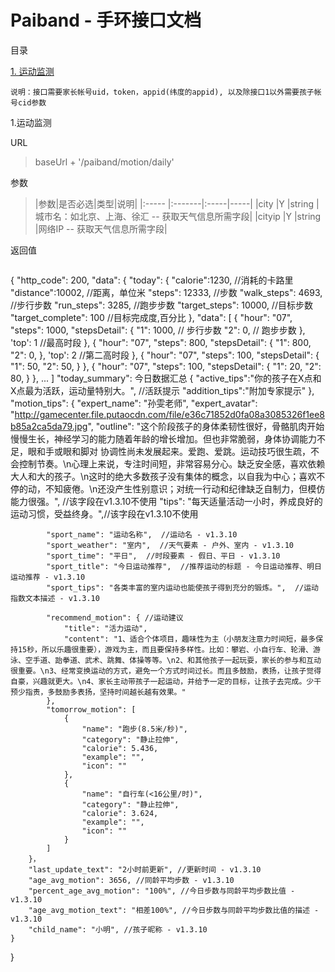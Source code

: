 # Paiband - 手环接口文档

目录

[1. 运动监测](#api_1)   


```
说明：接口需要家长帐号uid，token，appid(纬度的appid), 以及除接口1以外需要孩子帐号cid参数
```

<span id="api_1">1.运动监测</span>

URL

>   baseUrl + '/paiband/motion/daily'

参数

> |参数|是否必选|类型|说明|
|:-----   |:-------|:-----|-----|
|city      |Y       |string   |城市名：如北京、上海、徐汇 -- 获取天气信息所需字段|
|cityip    |Y       |string   |网络IP -- 获取天气信息所需字段|

返回值

>```json
{
    "http_code": 200,
    "data":
    {
        "today":
        {
            "calorie":1230, //消耗的卡路里
            "distance":10002,  //距离，单位米
            "steps": 12333,   //步数
            "walk_steps": 4693, //步行步数
            "run_steps": 3285,  //跑步步数
            "target_steps": 10000, //目标步数
            "target_complete": 100 //目标完成度,百分比
        },
        "data":
        [
            {
                "hour": "07",
                "steps": 1000,
                "stepsDetail": {
                  "1": 1000,  // 步行步数
                  "2": 0,        // 跑步步数
                },
                'top': 1  //最高时段
            },
            {
                "hour": "07",
                "steps": 800,
                "stepsDetail": {
                  "1": 800,
                  "2": 0,
                },
                'top': 2  //第二高时段
            },
            {
                "hour": "07",
                "steps": 100,
                "stepsDetail": {
                  "1": 50,
                  "2": 50,
                }
            },
            {
                "hour": "07",
                "steps": 100,
                "stepsDetail": {
                  "1": 20,
                  "2": 80,
                }
            },
            ...
        ]
        "today_summary": 今日数据汇总
        {
            "active_tips":"你的孩子在X点和X点最为活跃，运动量特别大。", //活跃提示
            "addition_tips":"附加专家提示"
        },
        "motion_tips": {
            "expert_name": "孙雯老师",
            "expert_avatar": "http://gamecenter.file.putaocdn.com/file/e36c71852d0fa08a3085326f1ee8b85a2ca5da79.jpg",
            "outline": "这个阶段孩子的身体柔韧性很好，骨骼肌肉开始慢慢生长，神经学习的能力随着年龄的增长增加。但也非常脆弱，身体协调能力不足，眼和手或眼和脚对 协调性尚未发展起来。爱跑、爱跳。运动技巧很生疏，不会控制节奏。\n心理上来说，专注时间短，非常容易分心。缺乏安全感，喜欢依赖大人和大的孩子。\n这时的绝大多数孩子没有集体的概念，以自我为中心；喜欢不停的动，不知疲倦。\n还没产生性别意识；对统一行动和纪律缺乏自制力，但模仿能力很强。", //该字段在v1.3.10不使用
            "tips": "每天适量活动一小时，养成良好的运动习惯，受益终身。",//该字段在v1.3.10不使用
            
            "sport_name": "运动名称",  //运动名 - v1.3.10
            "sport_weather": "室内",  //天气要素 - 户外、室内 - v1.3.10
            "sport_time": "平日",  //时段要素 - 假日、平日 - v1.3.10
            "sport_title": "今日运动推荐",  //推荐运动的标题 - 今日运动推荐、明日运动推荐 - v1.3.10
            "sport_tips": "各类丰富的室内运动也能使孩子得到充分的锻炼。",  //运动指数文本描述 - v1.3.10
            
            "recommend_motion": { //运动建议
                "title": "活力运动",
                "content": "1、适合个体项目，趣味性为主（小朋友注意力时间短，最多保持15秒，所以乐趣很重要），游戏为主，而且要保持多样性。比如：攀岩、小自行车、轮滑、游泳、空手道、跆拳道、武术、跳舞、体操等等。\n2、和其他孩子一起玩耍，家长的参与和互动很重要。\n3、经常变换运动的方式，避免一个方式时间过长。而且多鼓励，表扬，让孩子觉得自豪，兴趣就更大。\n4、家长主动带孩子一起运动，并给予一定的目标，让孩子去完成。少干预少指责，多鼓励多表扬，坚持时间越长越有效果。"
            },
            "tomorrow_motion": [
                {
                    "name": "跑步(8.5米/秒)",
                    "category": "静止拉伸",
                    "calorie": 5.436,
                    "example": "",
                    "icon": ""
                },
                {
                    "name": "自行车(<16公里/时)",
                    "category": "静止拉伸",
                    "calorie": 3.624,
                    "example": "",
                    "icon": ""
                }
            ]
        }，
        "last_update_text": "2小时前更新", //更新时间 - v1.3.10
        "age_avg_motion": 3656, //同龄平均步数 - v1.3.10
        "percent_age_avg_motion": "100%", //今日步数与同龄平均步数比值 - v1.3.10
        "age_avg_motion_text": "相差100%", //今日步数与同龄平均步数比值的描述 - v1.3.10
        "child_name": "小明", //孩子昵称 - v1.3.10
    }
}
```